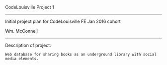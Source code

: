 CodeLouisville Project 1

-----------------------

Initial project plan for CodeLouisville FE Jan 2016 cohort


Wm. McConnell

----------------------

Description of project:  

	Web database for sharing books as an underground library with social media elements.


